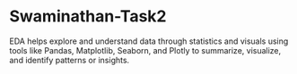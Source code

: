 # Swaminathan-Task2
EDA helps explore and understand data through statistics and visuals using tools like Pandas, Matplotlib, Seaborn, and Plotly to summarize, visualize, and identify patterns or insights.
